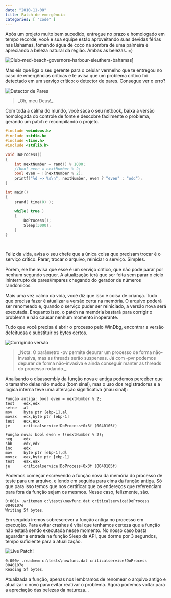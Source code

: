 ```yaml
---
date: "2010-11-08"
title: Patch de emergência
categories: [ "code" ]
---
```

Após um projeto muito bem sucedido, entregue no prazo e homologado em tempo recorde, você e sua equipe estão aproveitando suas devidas férias nas Bahamas, tomando água de coco na sombra de uma palmeira e apreciando a beleza natural da região. Ambas as belezas. =)

![Club-med-beach-governors-harbour-eleuthera-bahamas](/images/ggKPJuT.jpg)]

Mas eis que liga o seu gerente para o celular vermelho que te entregou no caso de emergências críticas e te avisa que um problema crítico foi detectado em um serviço crítico: o detector de pares. Consegue ver o erro?

![Detector de Pares](/images/wHctVe6.png)

<blockquote>_Oh, meu Deus!_</blockquote>

Com toda a calma do mundo, você saca o seu netbook, baixa a versão homologada do controle de fonte e descobre facilmente o problema, gerando um patch e recompilando o projeto.

```cpp
#include <windows.h>
#include <stdio.h>
#include <time.h>
#include <stdlib.h>

void DoProcess()
{
	int nextNumber = rand() % 1000;
	//bool even = nextNumber % 2;
	bool even = !(nextNumber % 2);
	printf("%d => %s\n", nextNumber, even ? "even" : "odd");
}

int main()
{
	srand( time(0) );

	while( true )
	{
		DoProcess();
		Sleep(3000);
	}
}

 

```

Feliz da vida, avisa o seu chefe que a única coisa que precisam trocar é o serviço crítico. Parar, trocar o arquivo, reiniciar o serviço. Simples.

Porém, ele lhe avisa que esse é um serviço crítico, que não pode parar por nenhum segundo sequer. A atualização terá que ser feita sem parar o ciclo ininterrupto de pares/ímpares chegando do gerador de números randômicos.

Mais uma vez calmo da vida, você diz que isso é coisa de criança. Tudo que precisa fazer é atualizar a versão certa na memória. O arquivo poderá ser renomeado e, quando o serviço puder ser reiniciado, a versão nova será executada. Enquanto isso, o patch na memória bastará para corrigir o problema e não causar nenhum momento inoperante.

Tudo que você precisa é abrir o processo pelo WinDbg, encontrar a versão defeituosa e substituir os bytes certos.

![Corrigindo versão](/images/zrZQir4.png)

<blockquote>_Nota: O parâmetro -pv permite depurar um processo de forma não-invasiva, mas as threads serão suspensas. Já com -pvr podemos depurar de forma não-invasiva e ainda conseguir manter as threads do processo rodando._</blockquote>

Analisando o disassembly da função nova e antiga podemos perceber que o tamanho delas não mudou (bom sinal), mas o uso dos registradores e a lógica interna teve uma alteração significativa (mau sinal):

    
    Função antiga: bool even = nextNumber % 2;
    test    edx,edx
    setne   al
    mov     byte ptr [ebp-1],al
    movzx   ecx,byte ptr [ebp-1]
    test    ecx,ecx
    je      criticalservice!DoProcess+0x3f (0040105f)
    
    Função nova: bool even = !(nextNumber % 2);
    neg     edx
    sbb     edx,edx
    inc     edx
    mov     byte ptr [ebp-1],dl
    movzx   eax,byte ptr [ebp-1]
    test    eax,eax
    je      criticalservice!DoProcess+0x3f (0040105f)

Podemos começar escrevendo a função nova da memória do processo de teste para um arquivo, e lendo em seguida para cima da função antiga. Só que para isso temos que nos certificar que os endereços que referenciam para fora da função sejam os mesmos. Nesse caso, felizmente, são.

    
    0:001> .writemem c:\tests\newfunc.dat criticalservice!DoProcess 0040107e
    Writing 5f bytes.

Em seguida iremos sobrescrever a função antiga no processo em execução. Para evitar crashes é vital que tenhamos certeza que a função não estará sendo executada nesse momento. No nosso caso basta aguardar a entrada na função Sleep da API, que dorme por 3 segundos, tempo suficiente para a atualização.

![Live Patch!](/images/bMI63Ka.png)

    
    0:000> .readmem c:\tests\newfunc.dat criticalservice!DoProcess 0040107e
    Reading 5f bytes.

Atualizada a função, apenas nos lembramos de renomear o arquivo antigo e atualizar o novo para evitar reativar o problema. Agora podemos voltar para a apreciação das belezas da natureza...
